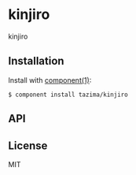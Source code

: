 
# kinjiro

  kinjiro

## Installation

  Install with [component(1)](http://component.io):

    $ component install tazima/kinjiro

## API



## License

  MIT
